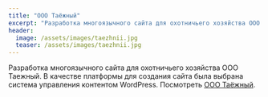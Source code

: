```yaml
---
title: "ООО Таёжный"
excerpt: "Разработка многоязычного сайта для охотничьего хозяйства ООО Таежный."
header:
  image: /assets/images/taezhnii.jpg
  teaser: /assets/images/taezhnii.jpg
---
```


Разработка многоязычного сайта для охотничьего хозяйства ООО Таежный. В качестве платформы для создания сайта была
выбрана система управления контентом WordPress.
Посмотреть [ООО Таёжный](https://biogammarus.ru).
